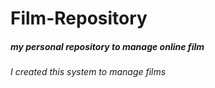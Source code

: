 # Film-Repository
##### my personal repository to manage online film
###### I created this system to manage films
